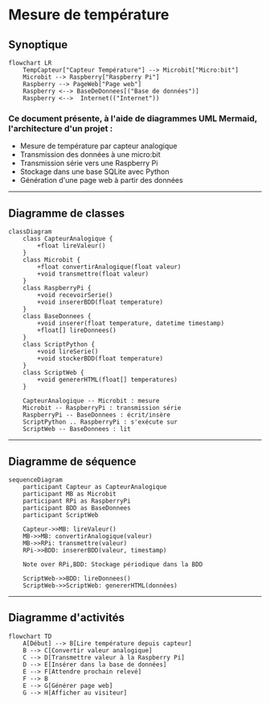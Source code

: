 # Mesure de température

## Synoptique

```mermaid
flowchart LR
    TempCapteur["Capteur Température"] --> Microbit["Micro:bit"]
    Microbit --> Raspberry["Raspberry Pi"]
    Raspberry --> PageWeb["Page web"]
    Raspberry <--> BaseDeDonnees[("Base de données")]
    Raspberry <-->  Internet(("Internet"))
```

### Ce document présente, à l'aide de diagrammes UML Mermaid, l'architecture d'un projet :

- Mesure de température par capteur analogique
- Transmission des données à une micro:bit
- Transmission série vers une Raspberry Pi
- Stockage dans une base SQLite avec Python
- Génération d'une page web à partir des données

---

## Diagramme de classes <a id="classes"></a>

```mermaid
classDiagram
    class CapteurAnalogique {
        +float lireValeur()
    }
    class Microbit {
        +float convertirAnalogique(float valeur)
        +void transmettre(float valeur)
    }
    class RaspberryPi {
        +void recevoirSerie()
        +void insererBDD(float temperature)
    }
    class BaseDonnees {
        +void inserer(float temperature, datetime timestamp)
        +float[] lireDonnees()
    }
    class ScriptPython {
        +void lireSerie()
        +void stockerBDD(float temperature)
    }
    class ScriptWeb {
        +void genererHTML(float[] temperatures)
    }

    CapteurAnalogique -- Microbit : mesure
    Microbit -- RaspberryPi : transmission série
    RaspberryPi -- BaseDonnees : écrit/insère
    ScriptPython .. RaspberryPi : s'exécute sur
    ScriptWeb -- BaseDonnees : lit
```

---

## Diagramme de séquence <a id="sequence"></a>

```mermaid
sequenceDiagram
    participant Capteur as CapteurAnalogique
    participant MB as Microbit
    participant RPi as RaspberryPi
    participant BDD as BaseDonnees
    participant ScriptWeb

    Capteur->>MB: lireValeur()
    MB->>MB: convertirAnalogique(valeur)
    MB->>RPi: transmettre(valeur)
    RPi->>BDD: insererBDD(valeur, timestamp)

    Note over RPi,BDD: Stockage périodique dans la BDD

    ScriptWeb->>BDD: lireDonnees()
    ScriptWeb->>ScriptWeb: genererHTML(données)
```
---

## Diagramme d'activités <a id="activites"></a>

```mermaid
flowchart TD
    A[Début] --> B[Lire température depuis capteur]
    B --> C[Convertir valeur analogique]
    C --> D[Transmettre valeur à la Raspberry Pi]
    D --> E[Insérer dans la base de données]
    E --> F[Attendre prochain relevé]
    F --> B
    E --> G[Générer page web]
    G --> H[Afficher au visiteur]
```


